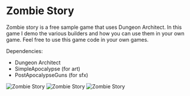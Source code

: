 # Zombie Story

  Zombie story is a free sample game that uses Dungeon Architect.   In this game I demo the various builders and how you can use them in your own game.  Feel free to use this game code in your own games.


Dependencies:
 * Dungeon Architect
 * SimpleApocalypse (for art)
 * PostApocalypseGuns (for sfx)

![Zombie Story](http://i.imgur.com/yEryIQlh.jpg)
![Zombie Story](http://i.imgur.com/2ici2t0h.jpg)
![Zombie Story](http://i.imgur.com/VO7Q5kCh.jpg)

